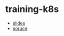 # training-k8s

- [slides](https://BibbyChung.github.io/training-k8s/export)
- [soruce](./training-k8s.md)